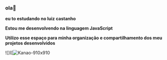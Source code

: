 ### ola👋
**eu to estudando no luiz castanho**

**Estou me desenvolvendo na linguagem JavaScript**

**Utilizo esse espaço para minha organização e compartilhamento dos meu projetos desenvolvidos**

![]([![Kanao-910x910](https://github.com/nicolegamer123/nicolegamer123/assets/169064809/1a1296a1-c213-4225-b0a0-afcbe0622cbe)

<!--
**nicolegamer123/nicolegamer123** is a ✨ _special_ ✨ repository because its `README.md` (this file) appears on your GitHub profile.

Here are some ideas to get you started:

- 🔭 I’m currently working on ...
- 🌱 I’m currently learning ...
- 👯 I’m looking to collaborate on ...
- 🤔 I’m looking for help with ...
- 💬 Ask me about ...
- 📫 How to reach me: ...
- 😄 Pronouns: ...
- ⚡ Fun fact: ...
-->

